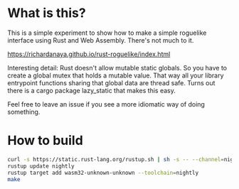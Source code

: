 # What is this?

This is a simple experiment to show how to make a simple roguelike interface using Rust and Web Assembly. There's not much to it.

https://richardanaya.github.io/rust-roguelike/index.html

Interesting detail: Rust doesn't allow mutable static globals. So you have to create a global mutex that holds a mutable value. That way all your library entrypoint functions sharing that global data are thread safe. Turns out there is a cargo package lazy_static that makes this easy.

Feel free to leave an issue if you see a more idiomatic way of doing something.

# How to build

```bash
curl -s https://static.rust-lang.org/rustup.sh | sh -s -- --channel=nightly
rustup update nightly
rustup target add wasm32-unknown-unknown --toolchain=nightly
make
```
